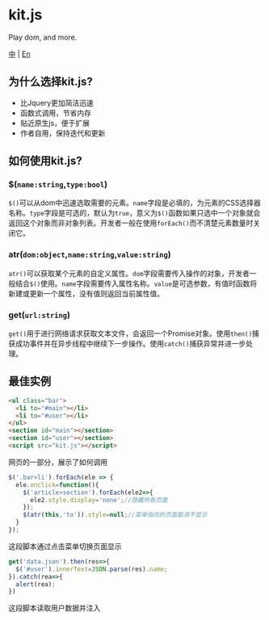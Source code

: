 # kit.js

Play dom, and more.

[中](README.md) | [En](README.en.md)

## 为什么选择kit.js?

- 比Jquery更加简洁迅速
- 函数式调用，节省内存
- 贴近原生js，便于扩展
- 作者自用，保持迭代和更新

## 如何使用kit.js?

### $(`name:string`,`type:bool`)

`$()`可以从dom中迅速选取需要的元素。`name`字段是必填的，为元素的CSS选择器名称。`type`字段是可选的，默认为`true`，意义为`$()`函数如果只选中一个对象就会返回这个对象而非对象列表。开发者一般在使用`forEach()`而不清楚元素数量时关闭它。

### atr(`dom:object`,`name:string`,`value:string`)

`atr()`可以获取某个元素的自定义属性。`dom`字段需要传入操作的对象，开发者一般结合`$()`使用。`name`字段需要传入属性名称。`value`是可选参数，有值时函数将新建或更新一个属性，没有值则返回当前属性值。

### get(`url:string`)

`get()`用于进行网络请求获取文本文件，会返回一个Promise对象。使用`then()`捕获成功事件并在异步线程中继续下一步操作。使用`catch()`捕获异常并进一步处理。

## 最佳实例

```html
<ul class="bar">
  <li to="#main"></li>
  <li to="#user"></li>
</ul>
<section id="main"></section>
<section id="user"></section>
<script src="kit.js"></script>
```

网页的一部分，展示了如何调用

```javascript
$('.bar>li').forEach(ele => {
  ele.onclick=function(){
    $('article>section').forEach(ele2=>{
      ele2.style.display='none';//隐藏所有页面
    });
    $(atr(this,'to')).style=null;//菜单指向的页面取消不显示
  }
});
```

这段脚本通过点击菜单切换页面显示

```javascript
get('data.json').then(res=>{
  $('#user').innerText=JSON.parse(res).name;
}).catch(rea=>{
  alert(rea);
})
```

这段脚本读取用户数据并注入